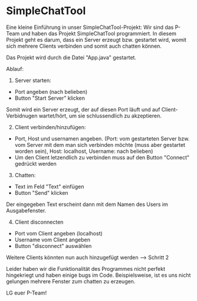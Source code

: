 # SimpleChatTool
 
Eine kleine Einführung in unser SimpleChatTool-Projekt:
Wir sind das P-Team und haben das Projekt SimpleChatTool programmiert. 
In diesem Projekt geht es darum, dass ein Server erzeugt bzw. gestartet wird, womit sich mehrere Clients verbinden und somit auch chatten können.



Das Projekt wird durch die Datei "App.java" gestartet.

Ablauf:
1. Server starten:
- Port angeben (nach belieben)
- Button "Start Server" klicken

Somit wird ein Server erzeugt, der auf diesen Port läuft und auf Client-Verbidnugen wartet/hört, um sie schlussendlich zu akzeptieren.

2. Client verbinden/hinzufügen:
- Port, Host und usernamen angeben. (Port: vom gestarteten Server bzw. vom Server mit dem man sich verbinden möchte (muss aber gestartet worden sein), 
                                     Host: localhost, Username: nach belieben)
- Um den Client letzendlich zu verbinden muss auf den Button "Connect" gedrückt werden

3. Chatten:
- Text im Feld "Text" einfügen 
- Button "Send" klicken

Der eingegeben Text erscheint dann mit dem Namen des Users im Ausgabefenster.

4. Client disconnecten
- Port vom Client angeben (localhost)
- Username vom Client angeben
- Button "disconnect" auswählen 


Weitere Clients könnten nun auch hinzugefügt werden --> Schritt 2


Leider haben wir die Funktionalität des Programmes nicht perfekt hingekriegt und haben einige bugs im Code. 
Beispielsweise, ist es uns nicht gelungen mehrere Fenster zum chatten zu erzeugen. 

LG
euer P-Team!


